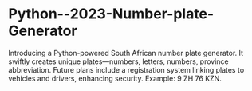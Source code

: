 # Python--2023-Number-plate-Generator
Introducing a Python-powered South African number plate generator. It swiftly creates unique plates—numbers, letters, numbers, province abbreviation. Future plans include a registration system linking plates to vehicles and drivers, enhancing security. Example: 9 ZH 76 KZN.
